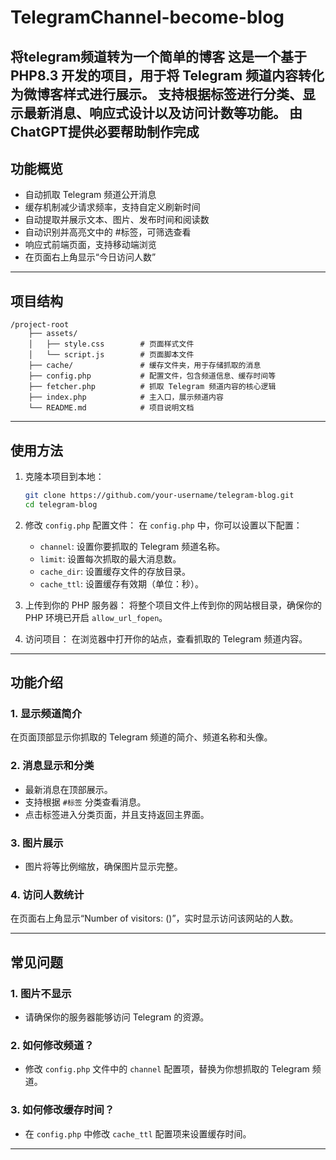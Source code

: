 # TelegramChannel-become-blog
将telegram频道转为一个简单的博客
这是一个基于 PHP8.3 开发的项目，用于将 Telegram 频道内容转化为微博客样式进行展示。
支持根据标签进行分类、显示最新消息、响应式设计以及访问计数等功能。
由ChatGPT提供必要帮助制作完成
---

## 功能概览
- 自动抓取 Telegram 频道公开消息
- 缓存机制减少请求频率，支持自定义刷新时间
- 自动提取并展示文本、图片、发布时间和阅读数
- 自动识别并高亮文中的 #标签，可筛选查看
- 响应式前端页面，支持移动端浏览
- 在页面右上角显示“今日访问人数”

---

## 项目结构

```
/project-root
    ├── assets/
    │   ├── style.css        # 页面样式文件
    │   └── script.js        # 页面脚本文件
    ├── cache/               # 缓存文件夹，用于存储抓取的消息
    ├── config.php           # 配置文件，包含频道信息、缓存时间等
    ├── fetcher.php          # 抓取 Telegram 频道内容的核心逻辑
    ├── index.php            # 主入口，展示频道内容
    └── README.md            # 项目说明文档
```

---

## 使用方法

1. 克隆本项目到本地：
   ```bash
   git clone https://github.com/your-username/telegram-blog.git
   cd telegram-blog
   ```

2. 修改 `config.php` 配置文件：
   在 `config.php` 中，你可以设置以下配置：
   - `channel`: 设置你要抓取的 Telegram 频道名称。
   - `limit`: 设置每次抓取的最大消息数。
   - `cache_dir`: 设置缓存文件的存放目录。
   - `cache_ttl`: 设置缓存有效期（单位：秒）。

3. 上传到你的 PHP 服务器：
   将整个项目文件上传到你的网站根目录，确保你的 PHP 环境已开启 `allow_url_fopen`。

4. 访问项目：
   在浏览器中打开你的站点，查看抓取的 Telegram 频道内容。

---


## 功能介绍

### 1. 显示频道简介

在页面顶部显示你抓取的 Telegram 频道的简介、频道名称和头像。

### 2. 消息显示和分类

- 最新消息在顶部展示。
- 支持根据 `#标签` 分类查看消息。
- 点击标签进入分类页面，并且支持返回主界面。

### 3. 图片展示

- 图片将等比例缩放，确保图片显示完整。

### 4. 访问人数统计

在页面右上角显示“Number of visitors: ()”，实时显示访问该网站的人数。

---

## 常见问题

### 1. 图片不显示

- 请确保你的服务器能够访问 Telegram 的资源。
  
### 2. 如何修改频道？

- 修改 `config.php` 文件中的 `channel` 配置项，替换为你想抓取的 Telegram 频道。

### 3. 如何修改缓存时间？

- 在 `config.php` 中修改 `cache_ttl` 配置项来设置缓存时间。

---



